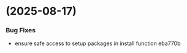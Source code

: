#  (2025-08-17)


### Bug Fixes

* ensure safe access to setup packages in install function eba770b



